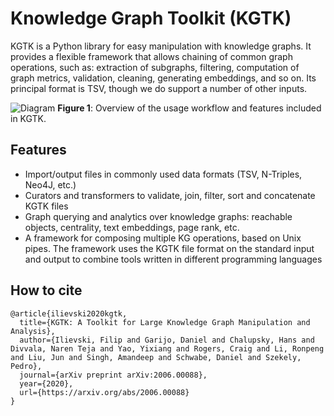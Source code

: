 # Knowledge Graph Toolkit (KGTK)

KGTK is a Python library for easy manipulation with knowledge graphs. It provides a flexible framework that allows chaining of common graph operations, such as: extraction of subgraphs, filtering, computation of graph metrics, validation, cleaning, generating embeddings, and so on. Its principal format is TSV, though we do support a number of other inputs.


![Diagram](images/ops.png)
**Figure 1**: Overview of the usage workflow and features included in KGTK.


## Features

* Import/output files in commonly used data formats (TSV, N-Triples, Neo4J, etc.)
* Curators and transformers to validate, join, filter, sort and concatenate KGTK files
* Graph querying and analytics over knowledge graphs: reachable objects, centrality, text embeddings, page rank, etc.
* A framework for composing multiple KG operations, based on Unix pipes. The framework uses the KGTK file format on the standard input and output to combine tools written in different programming languages

## How to cite

```
@article{ilievski2020kgtk,
  title={KGTK: A Toolkit for Large Knowledge Graph Manipulation and Analysis},
  author={Ilievski, Filip and Garijo, Daniel and Chalupsky, Hans and Divvala, Naren Teja and Yao, Yixiang and Rogers, Craig and Li, Ronpeng and Liu, Jun and Singh, Amandeep and Schwabe, Daniel and Szekely, Pedro},
  journal={arXiv preprint arXiv:2006.00088},
  year={2020},
  url={https://arxiv.org/abs/2006.00088}
}
```
